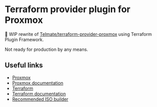
# Terraform provider plugin for Proxmox

:construction: WIP rewrite of [Telmate/terraform-provider-proxmox](https://github.com/Telmate/terraform-provider-proxmox) using Terraform Plugin Framework.

Not ready for production by any means.


## Useful links

* [Proxmox](https://www.proxmox.com/en/)
* [Proxmox documentation](https://pve.proxmox.com/pve-docs/)
* [Terraform](https://www.terraform.io/)
* [Terraform documentation](https://www.terraform.io/docs/index.html)
* [Recommended ISO builder](https://github.com/Telmate/terraform-ubuntu-proxmox-iso)
